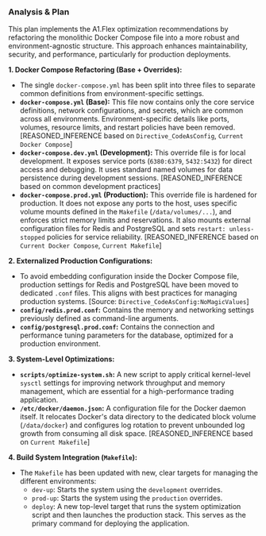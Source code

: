 ### Analysis & Plan

This plan implements the A1.Flex optimization recommendations by refactoring the monolithic Docker Compose file into a more robust and environment-agnostic structure. This approach enhances maintainability, security, and performance, particularly for production deployments.

**1. Docker Compose Refactoring (Base + Overrides):**
*   The single `docker-compose.yml` has been split into three files to separate common definitions from environment-specific settings.
*   **`docker-compose.yml` (Base):** This file now contains only the core service definitions, network configurations, and secrets, which are common across all environments. Environment-specific details like ports, volumes, resource limits, and restart policies have been removed. [REASONED_INFERENCE based on `Directive_CodeAsConfig`, `Current Docker Compose`]
*   **`docker-compose.dev.yml` (Development):** This override file is for local development. It exposes service ports (`6380:6379`, `5432:5432`) for direct access and debugging. It uses standard named volumes for data persistence during development sessions. [REASONED_INFERENCE based on common development practices]
*   **`docker-compose.prod.yml` (Production):** This override file is hardened for production. It does not expose any ports to the host, uses specific volume mounts defined in the `Makefile` (`/data/volumes/...`), and enforces strict memory limits and reservations. It also mounts external configuration files for Redis and PostgreSQL and sets `restart: unless-stopped` policies for service reliability. [REASONED_INFERENCE based on `Current Docker Compose`, `Current Makefile`]

**2. Externalized Production Configurations:**
*   To avoid embedding configuration inside the Docker Compose file, production settings for Redis and PostgreSQL have been moved to dedicated `.conf` files. This aligns with best practices for managing production systems. [Source: `Directive_CodeAsConfig:NoMagicValues`]
*   **`config/redis.prod.conf`:** Contains the memory and networking settings previously defined as command-line arguments.
*   **`config/postgresql.prod.conf`:** Contains the connection and performance tuning parameters for the database, optimized for a production environment.

**3. System-Level Optimizations:**
*   **`scripts/optimize-system.sh`:** A new script to apply critical kernel-level `sysctl` settings for improving network throughput and memory management, which are essential for a high-performance trading application.
*   **`/etc/docker/daemon.json`:** A configuration file for the Docker daemon itself. It relocates Docker's data directory to the dedicated block volume (`/data/docker`) and configures log rotation to prevent unbounded log growth from consuming all disk space. [REASONED_INFERENCE based on `Current Makefile`]

**4. Build System Integration (`Makefile`):**
*   The `Makefile` has been updated with new, clear targets for managing the different environments:
    *   `dev-up`: Starts the system using the `development` overrides.
    *   `prod-up`: Starts the system using the `production` overrides.
    *   `deploy`: A new top-level target that runs the system optimization script and then launches the production stack. This serves as the primary command for deploying the application.
